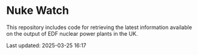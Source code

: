 # Nuke Watch

This repository includes code for retrieving the latest information available on the output of EDF nuclear power plants in the UK.

Last updated: 2025-03-25 16:17